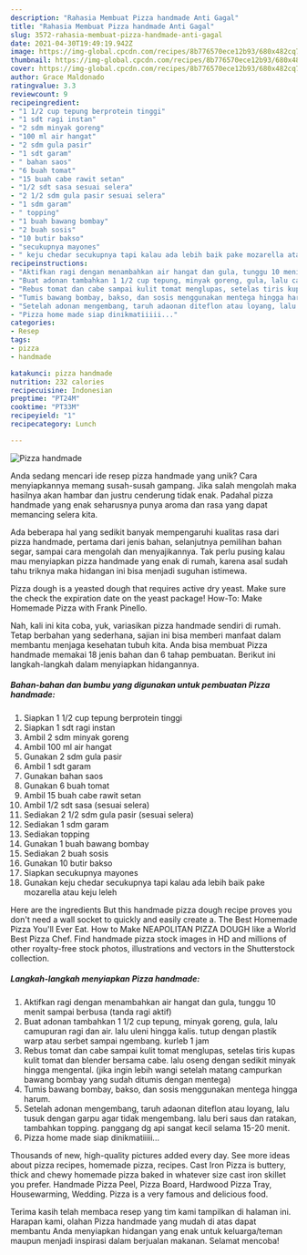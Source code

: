 ```yaml
---
description: "Rahasia Membuat Pizza handmade Anti Gagal"
title: "Rahasia Membuat Pizza handmade Anti Gagal"
slug: 3572-rahasia-membuat-pizza-handmade-anti-gagal
date: 2021-04-30T19:49:19.942Z
image: https://img-global.cpcdn.com/recipes/8b776570ece12b93/680x482cq70/pizza-handmade-foto-resep-utama.jpg
thumbnail: https://img-global.cpcdn.com/recipes/8b776570ece12b93/680x482cq70/pizza-handmade-foto-resep-utama.jpg
cover: https://img-global.cpcdn.com/recipes/8b776570ece12b93/680x482cq70/pizza-handmade-foto-resep-utama.jpg
author: Grace Maldonado
ratingvalue: 3.3
reviewcount: 9
recipeingredient:
- "1 1/2 cup tepung berprotein tinggi"
- "1 sdt ragi instan"
- "2 sdm minyak goreng"
- "100 ml air hangat"
- "2 sdm gula pasir"
- "1 sdt garam"
- " bahan saos"
- "6 buah tomat"
- "15 buah cabe rawit setan"
- "1/2 sdt sasa sesuai selera"
- "2 1/2 sdm gula pasir sesuai selera"
- "1 sdm garam"
- " topping"
- "1 buah bawang bombay"
- "2 buah sosis"
- "10 butir bakso"
- "secukupnya mayones"
- " keju chedar secukupnya tapi kalau ada lebih baik pake mozarella atau keju leleh"
recipeinstructions:
- "Aktifkan ragi dengan menambahkan air hangat dan gula, tunggu 10 menit sampai berbusa (tanda ragi aktif)"
- "Buat adonan tambahkan 1 1/2 cup tepung, minyak goreng, gula, lalu camupuran ragi dan air. lalu uleni hingga kalis. tutup dengan plastik warp atau serbet sampai ngembang. kurleb 1 jam"
- "Rebus tomat dan cabe sampai kulit tomat menglupas, setelas tiris kupas kulit tomat dan blender bersama cabe. lalu oseng dengan sedikit minyak hingga mengental. (jika ingin lebih wangi setelah matang campurkan bawang bombay yang sudah ditumis dengan mentega)"
- "Tumis bawang bombay, bakso, dan sosis menggunakan mentega hingga harum."
- "Setelah adonan mengembang, taruh adaonan diteflon atau loyang, lalu tusuk dengan garpu agar tidak mengembang. lalu beri saus dan ratakan, tambahkan topping. panggang dg api sangat kecil selama 15-20 menit."
- "Pizza home made siap dinikmatiiiii..."
categories:
- Resep
tags:
- pizza
- handmade

katakunci: pizza handmade 
nutrition: 232 calories
recipecuisine: Indonesian
preptime: "PT24M"
cooktime: "PT33M"
recipeyield: "1"
recipecategory: Lunch

---
```



![Pizza handmade](https://img-global.cpcdn.com/recipes/8b776570ece12b93/680x482cq70/pizza-handmade-foto-resep-utama.jpg)

Anda sedang mencari ide resep pizza handmade yang unik? Cara menyiapkannya memang susah-susah gampang. Jika salah mengolah maka hasilnya akan hambar dan justru cenderung tidak enak. Padahal pizza handmade yang enak seharusnya punya aroma dan rasa yang dapat memancing selera kita.

Ada beberapa hal yang sedikit banyak mempengaruhi kualitas rasa dari pizza handmade, pertama dari jenis bahan, selanjutnya pemilihan bahan segar, sampai cara mengolah dan menyajikannya. Tak perlu pusing kalau mau menyiapkan pizza handmade yang enak di rumah, karena asal sudah tahu triknya maka hidangan ini bisa menjadi suguhan istimewa.

Pizza dough is a yeasted dough that requires active dry yeast. Make sure the check the expiration date on the yeast package! How-To: Make Homemade Pizza with Frank Pinello.


Nah, kali ini kita coba, yuk, variasikan pizza handmade sendiri di rumah. Tetap berbahan yang sederhana, sajian ini bisa memberi manfaat dalam membantu menjaga kesehatan tubuh kita. Anda bisa membuat Pizza handmade memakai 18 jenis bahan dan 6 tahap pembuatan. Berikut ini langkah-langkah dalam menyiapkan hidangannya.

<!--inarticleads1-->

##### Bahan-bahan dan bumbu yang digunakan untuk pembuatan Pizza handmade:

1. Siapkan 1 1/2 cup tepung berprotein tinggi
1. Siapkan 1 sdt ragi instan
1. Ambil 2 sdm minyak goreng
1. Ambil 100 ml air hangat
1. Gunakan 2 sdm gula pasir
1. Ambil 1 sdt garam
1. Gunakan  bahan saos
1. Gunakan 6 buah tomat
1. Ambil 15 buah cabe rawit setan
1. Ambil 1/2 sdt sasa (sesuai selera)
1. Sediakan 2 1/2 sdm gula pasir (sesuai selera)
1. Sediakan 1 sdm garam
1. Sediakan  topping
1. Gunakan 1 buah bawang bombay
1. Sediakan 2 buah sosis
1. Gunakan 10 butir bakso
1. Siapkan secukupnya mayones
1. Gunakan  keju chedar secukupnya tapi kalau ada lebih baik pake mozarella atau keju leleh


Here are the ingredients But this handmade pizza dough recipe proves you don&#39;t need a wall socket to quickly and easily create a. The Best Homemade Pizza You&#39;ll Ever Eat. How to Make NEAPOLITAN PIZZA DOUGH like a World Best Pizza Chef. Find handmade pizza stock images in HD and millions of other royalty-free stock photos, illustrations and vectors in the Shutterstock collection. 

<!--inarticleads2-->

##### Langkah-langkah menyiapkan Pizza handmade:

1. Aktifkan ragi dengan menambahkan air hangat dan gula, tunggu 10 menit sampai berbusa (tanda ragi aktif)
1. Buat adonan tambahkan 1 1/2 cup tepung, minyak goreng, gula, lalu camupuran ragi dan air. lalu uleni hingga kalis. tutup dengan plastik warp atau serbet sampai ngembang. kurleb 1 jam
1. Rebus tomat dan cabe sampai kulit tomat menglupas, setelas tiris kupas kulit tomat dan blender bersama cabe. lalu oseng dengan sedikit minyak hingga mengental. (jika ingin lebih wangi setelah matang campurkan bawang bombay yang sudah ditumis dengan mentega)
1. Tumis bawang bombay, bakso, dan sosis menggunakan mentega hingga harum.
1. Setelah adonan mengembang, taruh adaonan diteflon atau loyang, lalu tusuk dengan garpu agar tidak mengembang. lalu beri saus dan ratakan, tambahkan topping. panggang dg api sangat kecil selama 15-20 menit.
1. Pizza home made siap dinikmatiiiii...


Thousands of new, high-quality pictures added every day. See more ideas about pizza recipes, homemade pizza, recipes. Cast Iron Pizza is buttery, thick and chewy homemade pizza baked in whatever size cast iron skillet you prefer. Handmade Pizza Peel, Pizza Board, Hardwood Pizza Tray, Housewarming, Wedding. Pizza is a very famous and delicious food. 

Terima kasih telah membaca resep yang tim kami tampilkan di halaman ini. Harapan kami, olahan Pizza handmade yang mudah di atas dapat membantu Anda menyiapkan hidangan yang enak untuk keluarga/teman maupun menjadi inspirasi dalam berjualan makanan. Selamat mencoba!
